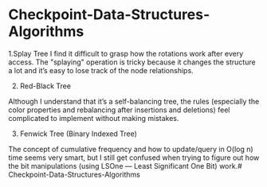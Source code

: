 # Checkpoint-Data-Structures-Algorithms
1.Splay Tree
 I find it difficult to grasp how the rotations work after every access. The "splaying" operation is tricky because it changes the structure a lot and it’s easy to lose track of the node relationships.

2. Red-Black Tree

 Although I understand that it’s a self-balancing tree, the rules (especially the color properties and rebalancing after insertions and deletions) feel complicated to implement without making mistakes.

3. Fenwick Tree (Binary Indexed Tree)

 The concept of cumulative frequency and how to update/query in O(log n) time seems very smart, but I still get confused when trying to figure out how the bit manipulations (using LSOne — Least Significant One Bit) work.# Checkpoint-Data-Structures-Algorithms


